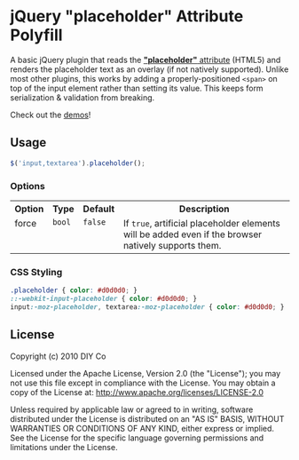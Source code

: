 # jQuery "placeholder" Attribute Polyfill

A basic jQuery plugin that reads the [**"placeholder"** attribute](http://www.w3schools.com/html5/att_input_placeholder.asp) (HTML5) and renders the placeholder text as an overlay (if not natively supported). Unlike most other plugins, this works by adding a properly-positioned `<span>` on top of the input element rather than setting its value. This keeps form serialization & validation from breaking. 

Check out the [demos](http://diy.github.com/jquery-placeholder/)!

## Usage

```javascript
$('input,textarea').placeholder();
```

### Options

<table>
	<tr>
		<th>Option</th>
		<th>Type</th>
		<th>Default</th>
		<th>Description</th>
	</tr>
	<tr>
		<td valign="top">force</td>
		<td valign="top"><code>bool</code></td>
		<td valign="top"><code>false</code></td>
		<td valign="top">If <code>true</code>, artificial placeholder elements will be added even if the browser natively supports them.</td>
	</tr>
</table>

### CSS Styling

```css
.placeholder { color: #d0d0d0; }
::-webkit-input-placeholder { color: #d0d0d0; }
input:-moz-placeholder, textarea:-moz-placeholder { color: #d0d0d0; }
```

## License

Copyright (c) 2010 DIY Co

Licensed under the Apache License, Version 2.0 (the "License"); you may not use this file except in compliance with the License. You may obtain a copy of the License at: http://www.apache.org/licenses/LICENSE-2.0

Unless required by applicable law or agreed to in writing, software distributed under the License is distributed on an "AS IS" BASIS, WITHOUT WARRANTIES OR CONDITIONS OF ANY KIND, either express or implied. See the License for the specific language governing permissions and limitations under the License.